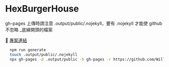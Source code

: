 # HexBurgerHouse

gh-pages 上傳時請注意 .output/public/.nojekyll，要有 .nojekyll 才能使 github 不忽略 _底線開頭的檔案

🔗 [專案連結](https://williamhsieh615.github.io/hex-burger-house/)

```bash
  npm run generate
  touch .output/public/.nojekyll
  npx gh-pages -d .output/public -b gh-pages -r https://github.com/WilliamHsieh615/hex-burger-house.git -f --dotfiles



